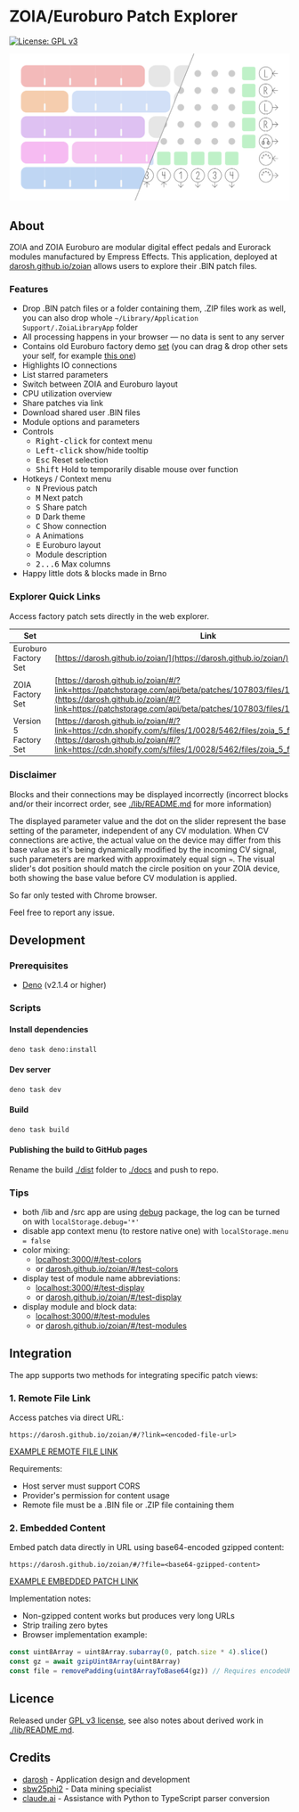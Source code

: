 # ZOIA/Euroburo Patch Explorer

[![License: GPL v3](https://img.shields.io/badge/License-GPLv3-blue.svg)](https://www.gnu.org/licenses/gpl-3.0)

![](./public/banner.png)

## About

ZOIA and ZOIA Euroburo are modular digital effect pedals and Eurorack modules manufactured by Empress Effects. This
application, deployed at [darosh.github.io/zoian](https://darosh.github.io/zoian/) allows users to explore their .BIN
patch files. 

### Features

- Drop .BIN patch files or a folder containing them, .ZIP files work as well, you can also drop whole
  `~/Library/Application Support/.ZoiaLibraryApp` folder
- All processing happens in your browser &mdash; no data is sent to any server
- Contains old Euroburo factory demo [set](https://patchstorage.com/zoia-euroburo-factory-patches/) (you can drag & drop
  other sets your self, for
  example [this one](https://empresseffects.com/blogs/support-zoia/zoia-5-new-factory-patches))
- Highlights IO connections
- List starred parameters
- Switch between ZOIA and Euroburo layout
- CPU utilization overview
- Share patches via link
- Download shared user .BIN files
- Module options and parameters
- Controls
    - <kbd>Right-click</kbd> for context menu
    - <kbd>Left-click</kbd> show/hide tooltip
    - <kbd>Esc</kbd> Reset selection
    - <kbd>Shift</kbd> Hold to temporarily disable mouse over function
- Hotkeys / Context menu
    - <kbd>N</kbd> Previous patch
    - <kbd>M</kbd> Next patch
    - <kbd>S</kbd> Share patch
    - <kbd>D</kbd> Dark theme
    - <kbd>C</kbd> Show connection
    - <kbd>A</kbd> Animations
    - <kbd>E</kbd> Euroburo layout
    - Module description
    - <kbd>2...6</kbd> Max columns
- Happy little dots &amp; blocks made in Brno

### Explorer Quick Links

Access factory patch sets directly in the web explorer.

| Set                   | Link                                                                                                                                                                                                                                       |
|-----------------------|--------------------------------------------------------------------------------------------------------------------------------------------------------------------------------------------------------------------------------------------|
| Euroburo Factory Set  | [https://darosh.github.io/zoian/](https://darosh.github.io/zoian/)                                                                                                                                                                         |
| ZOIA Factory Set      | [https://darosh.github.io/zoian/#/?link=https://patchstorage.com/api/beta/patches/107803/files/107802/download/](https://darosh.github.io/zoian/#/?link=https://patchstorage.com/api/beta/patches/107803/files/107802/download/)           |
| Version 5 Factory Set | [https://darosh.github.io/zoian/#/?link=https://cdn.shopify.com/s/files/1/0028/5462/files/zoia_5_factory_patches.zip](https://darosh.github.io/zoian/#/?link=https://cdn.shopify.com/s/files/1/0028/5462/files/zoia_5_factory_patches.zip) |

### Disclaimer

Blocks and their connections may be displayed incorrectly (incorrect blocks and/or their incorrect order,
see [./lib/README.md](./lib/README.md) for more information)

The displayed parameter value and the dot on the slider represent the base setting of the parameter, independent of any CV modulation. When CV connections are active, the actual value on the device may differ from this base value as it's being dynamically modified by the incoming CV signal, such parameters are marked with approximately equal sign `≈`. The visual slider's dot position should match the circle position on your ZOIA device, both showing the base value before CV modulation is applied.

So far only tested with Chrome browser.

Feel free to report any issue.

## Development

### Prerequisites

- [Deno](https://deno.com/) (v2.1.4 or higher)

### Scripts

#### Install dependencies

```bash
deno task deno:install
```

#### Dev server

```bash
deno task dev
```

#### Build

```bash
deno task build
```

#### Publishing the build to GitHub pages

Rename the build [./dist](./dist) folder to [./docs](./docs) and push to repo.

### Tips

- both /lib and /src app are using [debug](https://www.npmjs.com/package/debug) package, the log can be turned on with
  ```localStorage.debug='*'```
- disable app context menu (to restore native one) with ```localStorage.menu = false```
- color mixing:
    - [localhost:3000/#/test-colors](http://localhost:3000/#/test-colors)
    - or [darosh.github.io/zoian/#/test-colors](https://darosh.github.io/zoian/#/test-colors)
- display test of module name abbreviations:
    - [localhost:3000/#/test-display](http://localhost:3000/#/test-display)
    - or [darosh.github.io/zoian/#/test-display](https://darosh.github.io/zoian/#/test-display)
- display module and block data:
    - [localhost:3000/#/test-modules](http://localhost:3000/#/test-modules)
    - or [darosh.github.io/zoian/#/test-modules](https://darosh.github.io/zoian/#/test-modules)

## Integration

The app supports two methods for integrating specific patch views:

### 1. Remote File Link

Access patches via direct URL:

```
https://darosh.github.io/zoian/#/?link=<encoded-file-url>
```

[EXAMPLE REMOTE FILE LINK](https://darosh.github.io/zoian/#/?link=https%3A%2F%2Fpatchstorage.com%2Fapi%2Fbeta%2Fpatches%2F181743%2Ffiles%2F181739%2Fdownload%2F)

Requirements:

- Host server must support CORS
- Provider's permission for content usage
- Remote file must be a .BIN file or .ZIP file containing them

### 2. Embedded Content

Embed patch data directly in URL using base64-encoded gzipped content:

```
https://darosh.github.io/zoian/#/?file=<base64-gzipped-content>
```

[EXAMPLE EMBEDDED PATCH LINK](https://darosh.github.io/zoian/#/?file=H4sIAAAAAAAAE72ZSW4UQRBFs7syo20mm3kGM3qeZ4znAXuJQGKNMAsLYSNkcwLOwYIDcABWLLgCC47CDpUcaX99h9pWhaCllru%2B4sWvn9Xuzor%2B0wjhxYe3b3Y%2F7r0P%2BtgIIbSFEJ6Hw0ehf2vh%2BIfF1hxs3cEWDjY62ORgxcE2KrJl1hYH2%2BpgTznY0w72jIM962DPOdi2imz5P9TuYM872AsO9qKDveRgLzvYKw72qoO95mCvO9gbDvamg73lYG872DsO9q6D7XCw9xzsfQf7wME%2BdLCPHOxjB9t5QrYdXtf0sz33OBBDCN8Gbf6cfn%2Fl0qTf3yfxHQGuoVrdqF0wgrTr%2BzDz%2BXMn8%2FEocoTPj3qT3OsbNo%2B56xVz1525687cRZPcHe9sHnMXFXMXztyFM3dskvv7Z5vH3LFi7ujMHZ25U5PcL7%2FYPOZOFXMnZ%2B7kzC1Ncvf8sHnMLRVzizO3OHM3muT%2B%2BdvmMXejYu6GM3ejQm4875aK593iPO%2BWiued27bCfOO4Rxt4tMJnUu6V%2F776dZT9GkLoUq%2FunKNzXyv79IHWrXU9htarPqXWo%2BfTC3W9sF9ErdA1Yo3rIryfUWM2Gixef9S4XzL6JaOfwPqhxh5ieIjhIeTRp2vQT1qZbQi0fq0bMLRBuB4DuvaDUDcIe3DUCr3vYo3rot5%2Fs8ZsNNik71PWuF8y%2BiWjH86mUGMPMTzE8BDyGNI1GCatzDYG2rDWjRjaKFyPEV37Uagbhfsa1Aq9l2WN66LONFhjNhps0nkXa9wvGf2S0U%2Fg8wg19hDDQwwPIY8xXYNx0spsU6CNa92EoU3C9ZjQ852Eukm4V0St0PkAa1wXdU7EGrPRYJPOEFnjfsnol4x%2BAt8lqLGHGB5ieAh5TGn%2FadLKbE9Bm9a6J4Y2A9fjia79DNTNwP03aoXOXFjjuqizN9aYjQabYD%2BBGvdLRr9k9MM9KGrsIYaHGB5CHk91DWZJKz0XQJvVujlDm4frMadrPw918zDTQK3QORZrXBd1nskas9Fgk866WeN%2ByeiXjH55T88ae4jhIYaHkMeCrsEiaWW2FdAWtW7J0Jbheizp2i9D3TLMiVArdDbIGtdFnRGzxmw02KR7V9a4XzL6JaOfwB4LNfYQw0MMDyGPFV2DVUNbg3Ve1TVdg7o1mKmhVugclTWuizpPZ43ZaLBJ9%2Fqscb9k9EtGv3xPyhp7iOEhhoeQxzN93WVo66TVjLqa1uXrUe4f9n8X%2FnTwu%2FDS6%2B3Njrwxy8cjdDxKx2N0PE7HE3Q8ScdTh8eLe5tbOx1b2%2F07e7tZK455xmOe9X%2F8zPeHjf90jK9z%2Fr87XyXz5B8AAA)

Implementation notes:

- Non-gzipped content works but produces very long URLs
- Strip trailing zero bytes
- Browser implementation example:

```javascript
const uint8Array = uint8Array.subarray(0, patch.size * 4).slice()
const gz = await gzipUint8Array(uint8Array)
const file = removePadding(uint8ArrayToBase64(gz)) // Requires encodeURIComponent() for URL usage
```

## Licence

Released under [GPL v3 license](LICENSE), see also notes about derived work in [./lib/README.md](./lib/README.md).

## Credits

- [darosh](https://github.com/darosh) - Application design and development
- [sbw25phi2](https://patchstorage.com/author/sbw25phi2/) - Data mining specialist
- [claude.ai](https://claude.ai/) - Assistance with Python to TypeScript parser conversion
